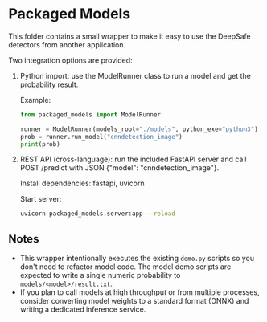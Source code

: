 Packaged Models
===============

This folder contains a small wrapper to make it easy to use the DeepSafe
detectors from another application.

Two integration options are provided:

1) Python import: use the ModelRunner class to run a model and get the
   probability result.

   Example:

   ```python
   from packaged_models import ModelRunner

   runner = ModelRunner(models_root="./models", python_exe="python3")
   prob = runner.run_model("cnndetection_image")
   print(prob)
   ```

2) REST API (cross-language): run the included FastAPI server and call
   POST /predict with JSON {"model": "cnndetection_image"}.

   Install dependencies: fastapi, uvicorn

   Start server:

   ```bash
   uvicorn packaged_models.server:app --reload
   ```

Notes
-----
- This wrapper intentionally executes the existing `demo.py` scripts so you
  don't need to refactor model code. The model demo scripts are expected to
  write a single numeric probability to `models/<model>/result.txt`.
- If you plan to call models at high throughput or from multiple processes,
  consider converting model weights to a standard format (ONNX) and writing a
  dedicated inference service.
